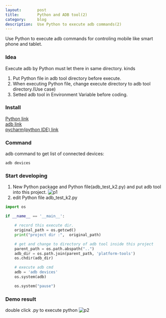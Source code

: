 ```yaml
---
layout:       post
title:        Python and ADB tool(2)
category:     blog
description:  Use Python to execute adb commands(2)
---
```

Use Python to execute adb commands for controling mobile like smart phone and tablet.

### Idea
Execute adb by Python must let there in same directory.
kinds
1. Put Python file in adb tool directory before execute.
2. When executing Python file, change execute directory to adb tool directory.(Use case)
3. Setted adb tool in Environment Variable before coding.

### Install
[Python link](https://www.python.org/downloads/)<br>
[adb link](https://developer.android.com/studio/releases/platform-tools "adb link")<br>
[pycharm(python IDE) link](https://www.jetbrains.com/pycharm/)<br>

### Command
adb command to get list of connected devices:
```shell
adb devices
```
### Start developing
1. New Python package and Python file(adb_test_k2.py) and put adb tool into this project.
![p1](https://github.com/u0652804/u0652804.github.io/blob/master/images/other/up_res/Python_adb2/Python_adb2_p1.png?raw=true)
2. edit Python file
adb_test_k2.py

```python
import os

if __name__ == '__main__':

    # record this execute dir.
    original_path = os.getcwd()
    print("project dir :",  original_path)

    # get and change to directory of adb tool inside this project
    parent_path = os.path.abspath("..")
    adb_dir = os.path.join(parent_path, 'platform-tools')
    os.chdir(adb_dir)

    # execute adb cmd
    adb = 'adb devices'
    os.system(adb)

    os.system("pause")


```
### Demo result
double click .py to execute python
![p2](https://github.com/u0652804/u0652804.github.io/blob/master/images/other/up_res/Python_adb2/Python_adb2_p2.png?raw=true)
